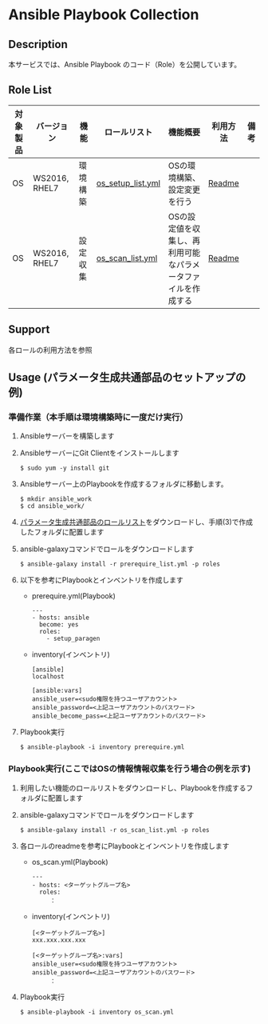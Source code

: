 # Ansible Playbook Collection
## Description

本サービスでは、Ansible Playbook のコード（Role）を公開しています。

## Role List

| 対象製品 | バージョン | 機能 | ロールリスト | 機能概要 | 利用方法 | 備考 |
|---- |---- |---- |---- |---- |---- |---- |
| OS  | WS2016, RHEL7 | 環境構築 | [os_setup_list.yml](https://exastro-suite.github.io/playbook-collection-docs/requirements/os_setup_list.yml) |OSの環境構築、設定変更を行う|[Readme](https://github.com/exastro-playbook-collection/RHEL/blob/master/README.md) | |
| OS  | WS2016, RHEL7 | 設定収集 | [os_scan_list.yml](https://exastro-suite.github.io/playbook-collection-docs/requirements/os_scan_list.yml) |OSの設定値を収集し、再利用可能なパラメータファイルを作成する|[Readme](https://github.com/exastro-playbook-collection/OS_extracting/blob/master/README.md) | |

## Support

各ロールの利用方法を参照

## Usage (パラメータ生成共通部品のセットアップの例)

### 準備作業（本手順は環境構築時に一度だけ実行）

1. Ansibleサーバーを構築します

2. AnsibleサーバーにGit Clientをインストールします
    ```
    $ sudo yum -y install git
    ```

3. Ansibleサーバー上のPlaybookを作成するフォルダに移動します。
    ```
    $ mkdir ansible_work
    $ cd ansible_work/
    ```

4. [パラメータ生成共通部品のロールリスト](https://exastro-suite.github.io/playbook-collection-docs/requirements/prerequire_list.yml)をダウンロードし、手順(3)で作成したフォルダに配置します

5. ansible-galaxyコマンドでロールをダウンロードします
    ```
    $ ansible-galaxy install -r prerequire_list.yml -p roles
    ```

6. 以下を参考にPlaybookとインベントリを作成します
    * prerequire.yml(Playbook)
        ```
        ---
        - hosts: ansible
          become: yes
          roles:
            - setup_paragen
        ```
    * inventory(インベントリ)
        ```
        [ansible]
        localhost

        [ansible:vars]
        ansible_user=<sudo権限を持つユーザアカウント>
        ansible_password=<上記ユーザアカウントのパスワード>
        ansible_become_pass=<上記ユーザアカウントのパスワード>
        ```

7. Playbook実行
    ```
    $ ansible-playbook -i inventory prerequire.yml
    ```

### Playbook実行(ここではOSの情報情報収集を行う場合の例を示す)

1. 利用したい機能のロールリストをダウンロードし、Playbookを作成するフォルダに配置します

2. ansible-galaxyコマンドでロールをダウンロードします
    ```
    $ ansible-galaxy install -r os_scan_list.yml -p roles
    ```

3. 各ロールのreadmeを参考にPlaybookとインベントリを作成します
    * os_scan.yml(Playbook)
        ```
        ---
        - hosts: <ターゲットグループ名>
          roles:
        　　　：
        ```
    * inventory(インベントリ)
        ```
        [<ターゲットグループ名>]
        xxx.xxx.xxx.xxx

        [<ターゲットグループ名>:vars]
        ansible_user=<sudo権限を持つユーザアカウント>
        ansible_password=<上記ユーザアカウントのパスワード>
        　　　：
        ```

4. Playbook実行
    ```
    $ ansible-playbook -i inventory os_scan.yml
    ```
